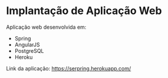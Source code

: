 # Implantação de Aplicação Web
Aplicação web desenvolvida em:
- Spring
- AngularJS
- PostgreSQL
- Heroku

Link da aplicação: https://serpring.herokuapp.com/
